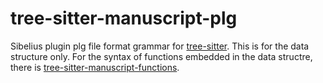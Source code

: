 # tree-sitter-manuscript-plg

Sibelius plugin plg file format grammar for [tree-sitter](https://github.com/tree-sitter/tree-sitter). This is for the data structure only. For the syntax of functions embedded in the data structre, there is [tree-sitter-manuscript-functions](https://github.com/notengrafik/tree-sitter-manuscript-functions).
